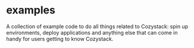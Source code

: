 # examples
A collection of example code to do all things related to Cozystack: spin up environments, deploy applications and anything else that can come in handy for users getting to know Cozystack.
